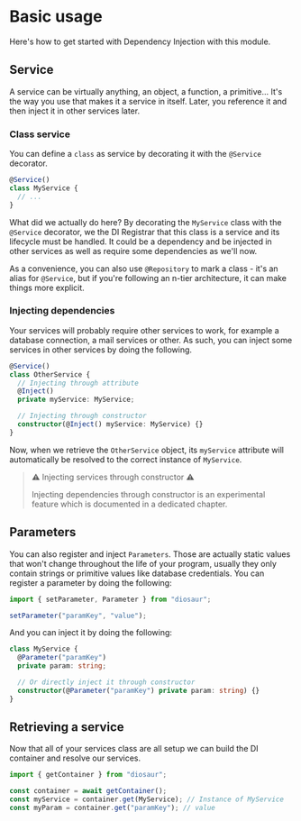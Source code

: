 # Basic usage

Here's how to get started with Dependency Injection with this module.

## Service

A service can be virtually anything, an object, a function, a primitive...
It's the way you use that makes it a service in itself. Later, you reference it and then inject it in other services later.

### Class service

You can define a `class` as service by decorating it with the `@Service` decorator.

```typescript
@Service()
class MyService {
  // ...
}
```

What did we actually do here? By decorating the `MyService` class with the `@Service` decorator, we the DI Registrar that
this class is a service and its lifecycle must be handled. It could be a dependency and be
injected in other services as well as require some dependencies as we'll now.

As a convenience, you can also use `@Repository` to mark a class - it's an alias for `@Service`, but if you're following an n-tier architecture, it can make things more explicit.

### Injecting dependencies

Your services will probably require other services to work, for example a database connection,
a mail services or other. As such, you can inject some services in other services by doing the following.

```typescript
@Service()
class OtherService {
  // Injecting through attribute
  @Inject()
  private myService: MyService;

  // Injecting through constructor
  constructor(@Inject() myService: MyService) {}
}
```

Now, when we retrieve the `OtherService` object, its `myService` attribute will automatically be resolved to the correct instance of `MyService`.

> ⚠️ Injecting services through constructor ⚠️
>
> Injecting dependencies through constructor is an experimental feature which is documented
> in a dedicated chapter.

## Parameters

You can also register and inject `Parameters`. Those are actually static values that won't change throughout the life of your program, usually they only contain strings or primitive values like
database credentials. You can register a parameter by doing the following:

```typescript
import { setParameter, Parameter } from "diosaur";

setParameter("paramKey", "value");
```

And you can inject it by doing the following:

```typescript
class MyService {
  @Parameter("paramKey")
  private param: string;

  // Or directly inject it through constructor
  constructor(@Parameter("paramKey") private param: string) {}
}
```

## Retrieving a service

Now that all of your services class are all setup we can build the DI container and resolve our services.

```typescript
import { getContainer } from "diosaur";

const container = await getContainer();
const myService = container.get(MyService); // Instance of MyService
const myParam = container.get("paramKey"); // value
```
